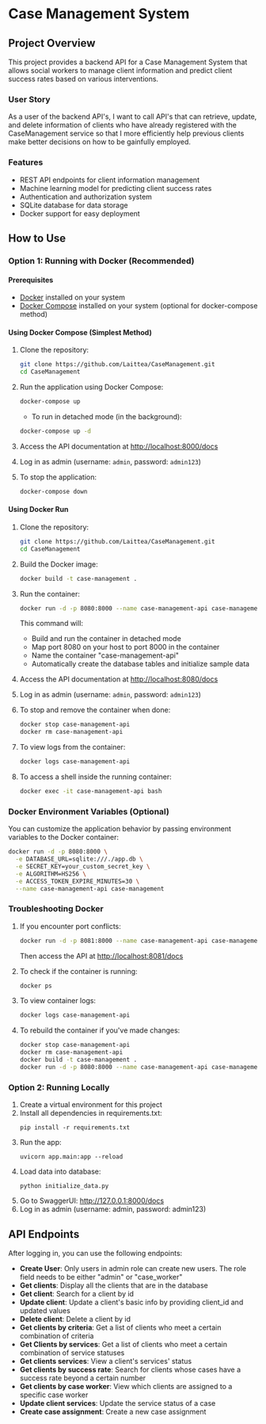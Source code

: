 # Case Management System

## Project Overview
This project provides a backend API for a Case Management System that allows social workers to manage client information and predict client success rates based on various interventions.

### User Story
As a user of the backend API's, I want to call API's that can retrieve, update, and delete information of clients who have already registered with the CaseManagement service so that I more efficiently help previous clients make better decisions on how to be gainfully employed.

### Features
- REST API endpoints for client information management
- Machine learning model for predicting client success rates
- Authentication and authorization system
- SQLite database for data storage
- Docker support for easy deployment

## How to Use

### Option 1: Running with Docker (Recommended)

#### Prerequisites
- [Docker](https://docs.docker.com/get-docker/) installed on your system
- [Docker Compose](https://docs.docker.com/compose/install/) installed on your system (optional for docker-compose method)

#### Using Docker Compose (Simplest Method)

1. Clone the repository:
   ```bash
   git clone https://github.com/Laittea/CaseManagement.git
   cd CaseManagement
   ```

2. Run the application using Docker Compose:
   ```bash
   docker-compose up
   ```
   
   - To run in detached mode (in the background):
   ```bash
   docker-compose up -d
   ```

3. Access the API documentation at [http://localhost:8000/docs](http://localhost:8000/docs)

4. Log in as admin (username: `admin`, password: `admin123`)

5. To stop the application:
   ```bash
   docker-compose down
   ```

#### Using Docker Run

1. Clone the repository:
   ```bash
   git clone https://github.com/Laittea/CaseManagement.git
   cd CaseManagement
   ```

2. Build the Docker image:
   ```bash
   docker build -t case-management .
   ```

3. Run the container:
   ```bash
   docker run -d -p 8080:8000 --name case-management-api case-management
   ```
   
   This command will:
   - Build and run the container in detached mode
   - Map port 8080 on your host to port 8000 in the container
   - Name the container "case-management-api"
   - Automatically create the database tables and initialize sample data

4. Access the API documentation at [http://localhost:8080/docs](http://localhost:8080/docs)

5. Log in as admin (username: `admin`, password: `admin123`)

6. To stop and remove the container when done:
   ```bash
   docker stop case-management-api
   docker rm case-management-api
   ```

7. To view logs from the container:
   ```bash
   docker logs case-management-api
   ```

8. To access a shell inside the running container:
   ```bash
   docker exec -it case-management-api bash
   ```

### Docker Environment Variables (Optional)

You can customize the application behavior by passing environment variables to the Docker container:

```bash
docker run -d -p 8080:8000 \
  -e DATABASE_URL=sqlite:///./app.db \
  -e SECRET_KEY=your_custom_secret_key \
  -e ALGORITHM=HS256 \
  -e ACCESS_TOKEN_EXPIRE_MINUTES=30 \
  --name case-management-api case-management
```

### Troubleshooting Docker

1. If you encounter port conflicts:
   ```bash
   docker run -d -p 8081:8000 --name case-management-api case-management
   ```
   Then access the API at [http://localhost:8081/docs](http://localhost:8081/docs)

2. To check if the container is running:
   ```bash
   docker ps
   ```

3. To view container logs:
   ```bash
   docker logs case-management-api
   ```

4. To rebuild the container if you've made changes:
   ```bash
   docker stop case-management-api
   docker rm case-management-api
   docker build -t case-management .
   docker run -d -p 8080:8000 --name case-management-api case-management
   ```

### Option 2: Running Locally

1. Create a virtual environment for this project
2. Install all dependencies in requirements.txt:
   ```
   pip install -r requirements.txt
   ```
3. Run the app:
   ```
   uvicorn app.main:app --reload
   ```
4. Load data into database:
   ```
   python initialize_data.py
   ```
5. Go to SwaggerUI: http://127.0.0.1:8000/docs
6. Log in as admin (username: admin, password: admin123)

## API Endpoints
After logging in, you can use the following endpoints:
- **Create User**: Only users in admin role can create new users. The role field needs to be either "admin" or "case_worker"
- **Get clients**: Display all the clients that are in the database
- **Get client**: Search for a client by id
- **Update client**: Update a client's basic info by providing client_id and updated values
- **Delete client**: Delete a client by id
- **Get clients by criteria**: Get a list of clients who meet a certain combination of criteria
- **Get Clients by services**: Get a list of clients who meet a certain combination of service statuses
- **Get clients services**: View a client's services' status
- **Get clients by success rate**: Search for clients whose cases have a success rate beyond a certain number
- **Get clients by case worker**: View which clients are assigned to a specific case worker
- **Update client services**: Update the service status of a case
- **Create case assignment**: Create a new case assignment
